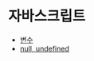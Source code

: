 # 자바스크립트

- [변수](https://github.com/BeomJunPark12/TIL/blob/main/JavaScript/varLetConst.md)
- [null, undefined](https://github.com/BeomJunPark12/TIL/blob/main/JavaScript/nullUndefined.md)
